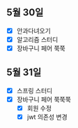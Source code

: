 ## 5월 30일

- [x] 안과다녀오기
- [x] 알고리즘 스터디
- [x] 장바구니 페어 쭉쭉

## 5월 31일

- [x] 스프링 스터디
- [x] 장바구니 페어 쭉쭉쭉
  - [x] 회원 수정
  - [x] jwt 의존성 변경
